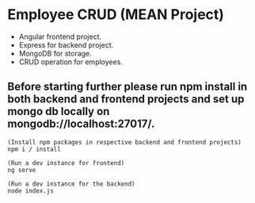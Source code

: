 # Employee CRUD (MEAN Project)

- Angular frontend project.
- Express for backend project.
- MongoDB for storage.
- CRUD operation for employees.

## Before starting further please run npm install in both backend and frontend projects and set up mongo db locally on mongodb://localhost:27017/<dbname>.

    (Install npm packages in respective backend and frontend projects)
    npm i / install

    (Run a dev instance for frontend)
    ng serve

    (Run a dev instance for the backend)
    node index.js
